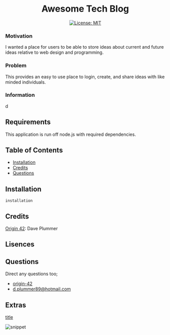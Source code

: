 <div align="center">

# Awesome Tech Blog

</div>


<div align="center">

[![License: MIT](https://img.shields.io/github/license/adonisjs/adonis-framework?style=for-the-badge)](https://opensource.org/licenses/MIT) 

</div>


### Motivation

I wanted a place for users to be able to store ideas about current and future ideas relative to web design and programming.

### Problem

This provides an easy to use place to login, create, and share ideas with like minded individuals.

### Information

d

## Requirements

This application is run off node.js with required dependencies.

## Table of Contents

* [Installation](#installation)
* [Credits](#credits)
* [Questions](#questions)

## Installation

```
installation
```

## Credits

[Origin 42](hyperlink): Dave Plummer

## Lisences

## Questions

Direct any questions too;

- [origin-42](https://github.com/origin-42)
- d.plummer89@hotmail.com

## Extras

[title](link)

![snippet](link)

